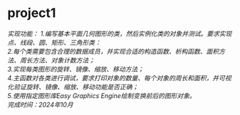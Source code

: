 # project1
*实现功能：*
*1.编写基本平面几何图形的类，然后实例化类的对象并测试。要求实现点、线段、圆、矩形、三角形类：<br />*
*2.每个类需要包含合理的数据成员，并实现合适的构造函数、析构函数、面积方法、周长方法、对象计数方法；<br />*
*3.实现每类图形的旋转、镜像、缩放、移动方法；<br />*
*4.主函数对各类进行调试，要求打印对象的数量、每个对象的周长和面积，并可视化验证旋转、镜像、缩放、移动功能是否正确；<br />*
*5.使用指定图形库Easy Graphics Engine绘制变换前后的图形对象。<br />*
*完成时间：2024年10月*
